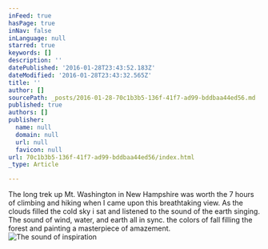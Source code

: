 ```yaml
---
inFeed: true
hasPage: true
inNav: false
inLanguage: null
starred: true
keywords: []
description: ''
datePublished: '2016-01-28T23:43:52.183Z'
dateModified: '2016-01-28T23:43:32.565Z'
title: ''
author: []
sourcePath: _posts/2016-01-28-70c1b3b5-136f-41f7-ad99-bddbaa44ed56.md
published: true
authors: []
publisher:
  name: null
  domain: null
  url: null
  favicon: null
url: 70c1b3b5-136f-41f7-ad99-bddbaa44ed56/index.html
_type: Article

---
```

The long trek up Mt. Washington in New Hampshire was worth the 7 hours of climbing and hiking when I came upon this breathtaking view.  As the clouds filled the cold sky i sat and listened to the sound of the earth singing.   The sound of wind, water, and earth all in sync.  the colors of fall filling the forest and painting a masterpiece of amazement.
![The sound of inspiration](https://s3-us-west-2.amazonaws.com/the-grid-img/p/c247c74af75b8bd57a056e8966eed3cf40a9f000.jpg)